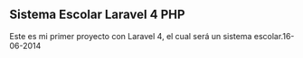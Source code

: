 
##  Sistema  Escolar Laravel 4 PHP

Este es mi primer proyecto con Laravel 4, el cual será un sistema escolar.16-06-2014

